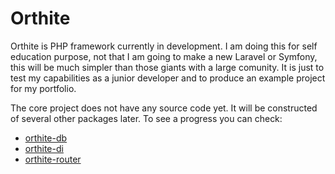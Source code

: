 # Orthite

Orthite is PHP framework currently in development. I am doing this for self education purpose, not that I am going to make a new Laravel or Symfony, this will be much simpler than those giants with a large comunity. It is just to test my capabilities as a junior developer and to produce an example project for my portfolio.

The core project does not have any source code yet. It will be constructed of several other packages later. To see a progress you can check:

* [orthite-db](https://github.com/bogdanpet/orthite-db)
* [orthite-di](https://github.com/bogdanpet/orthite-di)
* [orthite-router](https://github.com/bogdanpet/orthite-router)

